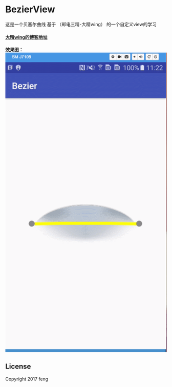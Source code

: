 # BezierView
这是一个贝塞尔曲线 基于 （邮电三精-大精wing） 的一个自定义view的学习
#### [大精wing的博客地址](http://blog.csdn.net/wingichoy/article/details/50500479)
#### 效果图：![效果图](https://github.com/shuangqingfeng/BezierView/raw/master/ScreenShot/GIF.gif)

## License
Copyright 2017 feng
